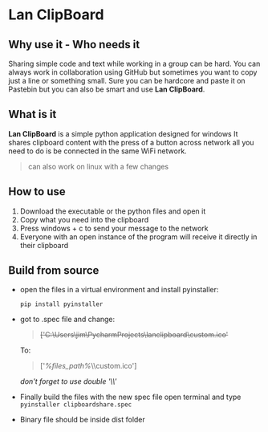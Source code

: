 ﻿# Lan ClipBoard 
## Why use it - Who needs it

Sharing simple code and text while working in a group
can be hard. You can always work in collaboration using GitHub but sometimes you want to copy just a line or something small. Sure you can be hardcore and paste it on Pastebin but you can also be smart and use **Lan ClipBoard**.

## What is it

**Lan ClipBoard** is a simple python application designed for windows
It shares clipboard content with the press of a button across network
all you need to do is be connected in the same WiFi network.
> can also work on linux with a few changes

## How to use 

 1. Download the executable or the python files and open it
 2. Copy what you need into the clipboard
 3. Press windows + c to send your message to the network
 4. Everyone with an open instance of the program will receive it directly in their clipboard

## Build from source

- open the files in a virtual environment and install pyinstaller:

    `pip install pyinstaller`

- got to .spec file and change:


	> ~~['C:\\Users\\jim\\PycharmProjects\\lanclipboard\\custom.ico'~~

	To:

	> ['*%files_path%*\\\custom.ico']

	*don't forget to use double '\\\\'* 

-  Finally build the files with the new spec file
	open terminal and type
	`pyinstaller clipboardshare.spec`
- Binary file should be inside dist folder
